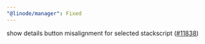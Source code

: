 ```yaml
---
"@linode/manager": Fixed
---
```


show details button misalignment for selected stackscript ([#11838](https://github.com/linode/manager/pull/11838))
